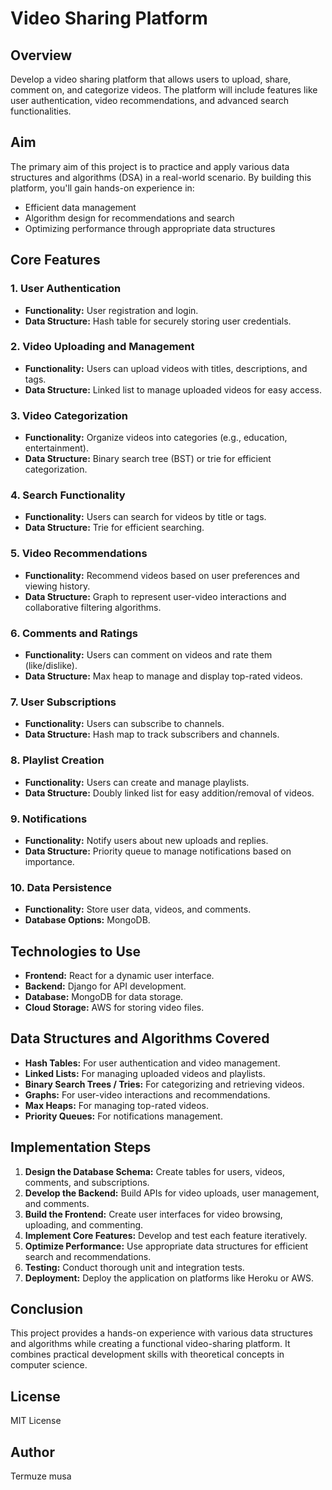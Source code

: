 # Video Sharing Platform

## Overview
Develop a video sharing platform that allows users to upload, share, comment on, and categorize videos. The platform will include features like user authentication, video recommendations, and advanced search functionalities.

## Aim
The primary aim of this project is to practice and apply various data structures and algorithms (DSA) in a real-world scenario. By building this platform, you'll gain hands-on experience in:
- Efficient data management
- Algorithm design for recommendations and search
- Optimizing performance through appropriate data structures

## Core Features

### 1. User Authentication
- **Functionality:** User registration and login.
- **Data Structure:** Hash table for securely storing user credentials.

### 2. Video Uploading and Management
- **Functionality:** Users can upload videos with titles, descriptions, and tags.
- **Data Structure:** Linked list to manage uploaded videos for easy access.

### 3. Video Categorization
- **Functionality:** Organize videos into categories (e.g., education, entertainment).
- **Data Structure:** Binary search tree (BST) or trie for efficient categorization.

### 4. Search Functionality
- **Functionality:** Users can search for videos by title or tags.
- **Data Structure:** Trie for efficient searching.

### 5. Video Recommendations
- **Functionality:** Recommend videos based on user preferences and viewing history.
- **Data Structure:** Graph to represent user-video interactions and collaborative filtering algorithms.

### 6. Comments and Ratings
- **Functionality:** Users can comment on videos and rate them (like/dislike).
- **Data Structure:** Max heap to manage and display top-rated videos.

### 7. User Subscriptions
- **Functionality:** Users can subscribe to channels.
- **Data Structure:** Hash map to track subscribers and channels.

### 8. Playlist Creation
- **Functionality:** Users can create and manage playlists.
- **Data Structure:** Doubly linked list for easy addition/removal of videos.

### 9. Notifications
- **Functionality:** Notify users about new uploads and replies.
- **Data Structure:** Priority queue to manage notifications based on importance.

### 10. Data Persistence
- **Functionality:** Store user data, videos, and comments.
- **Database Options:**  MongoDB.

## Technologies to Use
- **Frontend:** React for a dynamic user interface.
- **Backend:**   Django for API development.
- **Database:**   MongoDB for data storage.
- **Cloud Storage:** AWS  for storing video files.

## Data Structures and Algorithms Covered
- **Hash Tables:** For user authentication and video management.
- **Linked Lists:** For managing uploaded videos and playlists.
- **Binary Search Trees / Tries:** For categorizing and retrieving videos.
- **Graphs:** For user-video interactions and recommendations.
- **Max Heaps:** For managing top-rated videos.
- **Priority Queues:** For notifications management.

## Implementation Steps
1. **Design the Database Schema:** Create tables for users, videos, comments, and subscriptions.
2. **Develop the Backend:** Build APIs for video uploads, user management, and comments.
3. **Build the Frontend:** Create user interfaces for video browsing, uploading, and commenting.
4. **Implement Core Features:** Develop and test each feature iteratively.
5. **Optimize Performance:** Use appropriate data structures for efficient search and recommendations.
6. **Testing:** Conduct thorough unit and integration tests.
7. **Deployment:** Deploy the application on platforms like Heroku or AWS.

## Conclusion
This project provides a hands-on experience with various data structures and algorithms while creating a functional video-sharing platform. It combines practical development skills with theoretical concepts in computer science.

## License
MIT License
## Author
Termuze musa